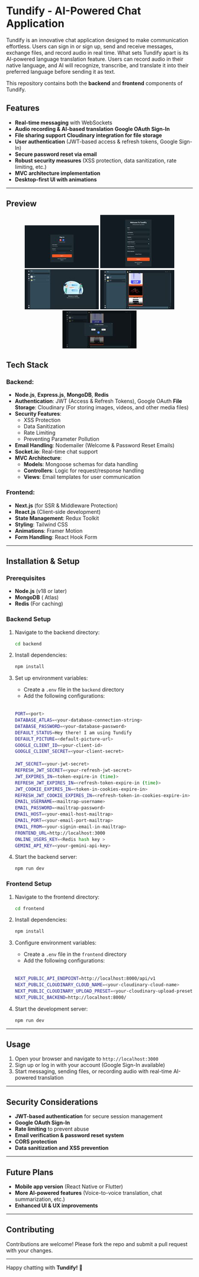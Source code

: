 # Tundify - AI-Powered Chat Application

Tundify is an innovative chat application designed to make communication effortless. Users can sign in or sign up, send and receive messages, exchange files, and record audio in real time. What sets Tundify apart is its AI-powered language translation feature. Users can record audio in their native language, and AI will recognize, transcribe, and translate it into their preferred language before sending it as text.

This repository contains both the **backend** and **frontend** components of Tundify.

## Features

- **Real-time messaging** with WebSockets
- **Audio recording & AI-based translation**
  **Google OAuth Sign-In**
- **File sharing support**
  **Cloudinary integration for file storage**
- **User authentication** (JWT-based access & refresh tokens, Google Sign-In)
- **Secure password reset via email**
- **Robust security measures** (XSS protection, data sanitization, rate limiting, etc.)
- **MVC architecture implementation**
- **Desktop-first UI with animations**

---

## Preview

<p align="center">
  <a href="assets/images/signin.JPG"><img src="assets/thumbnails/signin.jpg" width="200"></a>
  <a href="assets/images/signup.JPG"><img src="assets/thumbnails/signup.jpg" width="200"></a>
  <a href="assets/images/welcome.JPG"><img src="assets/thumbnails/welcome.jpg" width="200"></a>
  <a href="assets/images/conversation.JPG"><img src="assets/thumbnails/conversation.jpg" width="200"></a>
  <a href="assets/images/ai-translator.JPG"><img src="assets/thumbnails/ai-tramslator.jpg" width="200"></a>
</p>

## Tech Stack

### Backend:

- **Node.js**, **Express.js**, **MongoDB**, **Redis**
- **Authentication**: JWT (Access & Refresh Tokens), Google OAuth
  **File Storage**: Cloudinary (For storing images, videos, and other media files)
- **Security Features**:
  - XSS Protection
  - Data Sanitization
  - Rate Limiting
  - Preventing Parameter Pollution
- **Email Handling**: Nodemailer (Welcome & Password Reset Emails)
- **Socket.io**: Real-time chat support
- **MVC Architecture**:
  - **Models**: Mongoose schemas for data handling
  - **Controllers**: Logic for request/response handling
  - **Views**: Email templates for user communication

### Frontend:

- **Next.js** (for SSR & Middleware Protection)
- **React.js** (Client-side development)
- **State Management**: Redux Toolkit
- **Styling**: Tailwind CSS
- **Animations**: Framer Motion
- **Form Handling**: React Hook Form

---

## Installation & Setup

### Prerequisites

- **Node.js** (v18 or later)
- **MongoDB** ( Atlas)
- **Redis** (For caching)

### Backend Setup

1. Navigate to the backend directory:
   ```sh
   cd backend
   ```
2. Install dependencies:
   ```sh
   npm install
   ```
3. Set up environment variables:

   - Create a `.env` file in the `backend` directory
   - Add the following configurations:

   ```sh

   PORT=<port>
   DATABASE_ATLAS=<your-database-connection-string>
   DATABASE_PASSWORD=<your-database-password>
   DEFAULT_STATUS=Hey there! I am using Tundify
   DEFAULT_PICTURE=<default-picture-url>
   GOOGLE_CLIENT_ID=<your-client-id>
   GOOGLE_CLIENT_SECRET=<your-client-secret>

   JWT_SECRET=<your-jwt-secret>
   REFRESH_JWT_SECRET=<your-refresh-jwt-secret>
   JWT_EXPIRES_IN=<token-expire-in (time)>
   REFRESH_JWT_EXPIRES_IN=<refresh-token-expire-in (time)>
   JWT_COOKIE_EXPIRES_IN=<token-in-cookies-expire-in>
   REFRESH_JWT_COOKIE_EXPIRES_IN=<refresh-token-in-cookies-expire-in>
   EMAIL_USERNAME=<mailtrap-username>
   EMAIL_PASSWORD=<mailtrap-password>
   EMAIL_HOST=<your-email-host-mailtrap>
   EMAIL_PORT=<your-email-port-mailtrap>
   EMAIL_FROM=<your-signin-email-in-mailtrap>
   FRONTEND_URL=http://localhost:3000
   ONLINE_USERS_KEY=<Redis hash key >
   GEMINI_API_KEY=<your-gemini-api-key>
   ```

4. Start the backend server:
   ```sh
   npm run dev
   ```

### Frontend Setup

1. Navigate to the frontend directory:
   ```sh
   cd frontend
   ```
2. Install dependencies:
   ```sh
   npm install
   ```
3. Configure environment variables:

   - Create a `.env` file in the `frontend` directory
   - Add the following configurations:

   ```sh

   NEXT_PUBLIC_API_ENDPOINT=http://localhost:8000/api/v1
   NEXT_PUBLIC_CLOUDINARY_CLOUD_NAME=<your-cloudinary-cloud-name>
   NEXT_PUBLIC_CLOUDINARY_UPLOAD_PRESET=<your-cloudinary-upload-preset>
   NEXT_PUBLIC_BACKEND=http://localhost:8000/
   ```

4. Start the development server:
   ```sh
   npm run dev
   ```

---

## Usage

1. Open your browser and navigate to `http://localhost:3000`
2. Sign up or log in with your account (Google Sign-In available)
3. Start messaging, sending files, or recording audio with real-time AI-powered translation

---

## Security Considerations

- **JWT-based authentication** for secure session management
- **Google OAuth Sign-In**
- **Rate limiting** to prevent abuse
- **Email verification & password reset system**
- **CORS protection**
- **Data sanitization and XSS prevention**

---

## Future Plans

- **Mobile app version** (React Native or Flutter)
- **More AI-powered features** (Voice-to-voice translation, chat summarization, etc.)
- **Enhanced UI & UX improvements**

---

## Contributing

Contributions are welcome! Please fork the repo and submit a pull request with your changes.

---

Happy chatting with **Tundify!** 🚀

